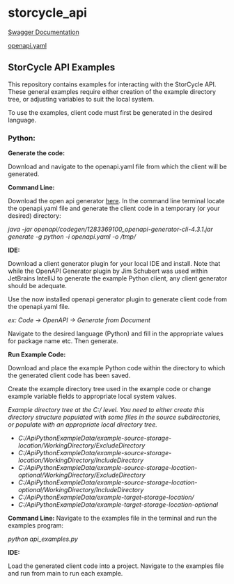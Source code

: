 # storcycle_api

[Swagger Documentation](https://localhost/apidocs/)

[openapi.yaml](https://localhost/openapi.yaml)

## StorCycle API Examples

This repository contains examples for interacting with the StorCycle API. These general examples require either creation of the example directory tree, or adjusting variables to suit the local system.

To use the examples, client code must first be generated in the desired language.

### Python:

**Generate the code:**

Download and navigate to the openapi.yaml file from which the client will be generated.

**Command Line:**

Download the open api generator [here](https://openapi-generator.tech/docs/installation/). In the command line terminal locate the openapi.yaml file and generate the client code in a temporary (or your desired) directory:

*java -jar openapi/codegen/1283369100_openapi-generator-cli-4.3.1.jar generate -g python -i openapi.yaml -o /tmp/*

**IDE:**

Download a client generator plugin for your local IDE and install. Note that while the OpenAPI Generator plugin by Jim Schubert was used within JetBrains IntelliJ to generate the example Python client, any client generator should be adequate.


Use the now installed openapi generator plugin to generate client code from the openapi.yaml file.


*ex: Code -> OpenAPI -> Generate from Document*

Navigate to the desired language (Python) and fill in the appropriate values for package name etc. Then generate.

**Run Example Code:**

Download and place the example Python code within the directory to which the generated client code has been saved.

Create the example directory tree used in the example code or change example variable fields to appropriate local system values.

*Example directory tree at the C:/ level.
You need to either create this directory structure populated with some files in the source subdirectories, or populate with an appropriate local directory tree.*

- *C:/ApiPythonExampleData/example-source-storage-location/WorkingDirectory/ExcludeDirectory*
- *C:/ApiPythonExampleData/example-source-storage-location/WorkingDirectory/IncludeDirectory*
- *C:/ApiPythonExampleData/example-source-storage-location-optional/WorkingDirectory/ExcludeDirectory*
- *C:/ApiPythonExampleData/example-source-storage-location-optional/WorkingDirectory/IncludeDirectory*
- *C:/ApiPythonExampleData/example-target-storage-location/*
- *C:/ApiPythonExampleData/example-target-storage-location-optional*

**Command Line:**
Navigate to the examples file in the terminal and run the examples program:

*python api_examples.py*

**IDE:**

Load the generated client code into a project. Navigate to the examples file and run from main to run each example.

